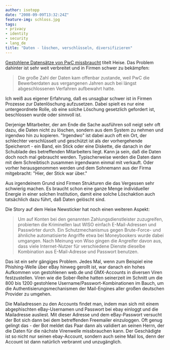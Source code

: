 ```yaml
---
author: isotopp
date: "2008-09-09T13:32:24Z"
feature-img: schloss.jpg
tags:
- privacy
- identity
- security
- lang_de
title: "Daten - löschen, verschlüsseln, diversifizieren"
---
```


[Gestohlene Datensätze von PwC missbraucht](http://www.heise.de/newsticker/Gestohlene-PwC-Datensaetze-fuer-Missbrauch-von-Click-Buy-benutzt-Update--/meldung/115621) titelt Heise.
Das Problem dahinter ist sehr weit verbreitet und in Firmen schwer zu bekämpfen:

> Die große Zahl der Daten kam offenbar zustande, weil PwC die Bewerberdaten aus vergangenen Jahren auch bei längst abgeschlossenen Verfahren aufbewahrt hatte.

Ich weiß aus eigener Erfahrung, daß es unsagbar schwer ist in Firmen Prozesse zur Datenlöschung aufzusetzen.
Dabei spielt es nur eine untergeordnete Rolle, ob eine solche Löschung gesetzlich gefordert ist, beschlossen wurde oder sinnvoll ist.

Derjenige Mitarbeiter, der am Ende die Sache ausführen soll neigt sehr oft dazu, die Daten nicht zu löschen, sondern aus dem System zu nehmen und irgendwo hin zu kopieren.
"Irgendwo" ist dabei auch oft ein Ort, der schlechter verschlüsselt und geschützt ist als der vorhergehende Speicherort - ein Band, ein Stick oder eine Diskette, die danach in der Schublade des betreffenden Mitarbeiters liegt.
Kann ja sein, daß die Daten doch noch mal gebraucht werden.
Typischerweise werden die Daten dann mit dem Schreibtisch zusammen irgendwann einmal mit verkauft.
Oder vorher herausgenommen werden und dem Sohnemann aus der Firma mitgebracht: "Hier, der Stick war über."

Aus irgendeinem Grund sind Firmen Strukturen die das Vergessen sehr schwierig machen.
Es braucht schon eine ganze Menge individueller Energie in einer solchen Institution, damit eine solche Löschaktion auch tatsächlich dazu führt, daß Daten gelöscht sind.

Die Story auf dem Heise Newsticker hat noch einen weiteren Aspekt:

> Um auf Konten bei den genannten Zahlungsdienstleister zuzugreifen, probierten die Kriminellen laut WISO einfach E-Mail-Adressen und Passwörter durch.
> Ein Schutzmechanismus gegen Brute-Force- und ähnliche automatisierte Angriffe etwa bei Moneybookers wurde dabei umgangen.
> Nach Meinung von Wiso gingen die Angreifer davon aus, dass viele Internet-Nutzer für verschiedene Dienste dieselbe Kombination aus E-Mail-Adresse und Passwort benutzen.

Das ist ein sehr gängiges Problem.
Jedes Mal, wenn zum Beispiel eine Phishing-Welle über eBay hinweg gerollt ist, war danach ein hohes Aufkommen von gestohlenen web.de und GMX-Accounts in diversen Viren festzustellen.
Viren wie die Sober-Reihe hatten seinerzeit im Schnitt um die 800 bis 1200 gestohlene Username/Passwort-Kombinationen im Bauch, um die Authentisierungsmechanismen der Mail-Engines aller großen deutschen Provider zu umgehen.

Die Mailadressen zu den Accounts findet man, indem man sich mit einem abgephischten eBay-Usernamen und Passwort bei ebay einloggt und die Mailadresse ausliest.
Mit dieser Adresse und dem eBay-Passwort versucht der Bot sich dann bei dem betreffenden Freemailer einzuloggen.
Oft genug gelingt das - der Bot meldet das Paar dann als validiert an seinen Herrn, der die Daten für die nächste Virenwelle missbrauchen kann.
Der Geschädigte ist so nicht nur seinen ebay-Account, sondern auch seine Mail los, denn der Account ist dann natürlich verbrannt und unzugänglich.
